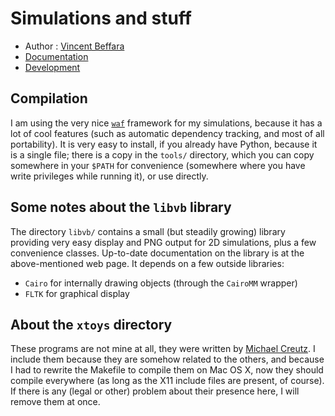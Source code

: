 Simulations and stuff
=====================

* Author : [Vincent Beffara](mailto:vbeffara@ens-lyon.fr)
* [Documentation](http://www.umpa.ens-lyon.fr/~vbeffara/libvb/)
* [Development](http://github.com/vbeffara/Simulations)

Compilation
-----------

I am using the very nice [`waf`](http://code.google.com/p/waf/) 
framework for my simulations, because it has a lot of cool features 
(such as automatic dependency tracking, and most of all portability). It 
is very easy to install, if you already have Python, because it is a 
single file; there is a copy in the `tools/` directory, which you can 
copy somewhere in your `$PATH` for convenience (somewhere where you have 
write privileges while running it), or use directly.

Some notes about the `libvb` library
------------------------------------

The directory `libvb/` contains a small (but steadily growing) library 
providing very easy display and PNG output for 2D simulations, plus a 
few convenience classes.  Up-to-date documentation on the library is at 
the above-mentioned web page.  It depends on a few outside libraries:

* `Cairo` for internally drawing objects (through the `CairoMM` wrapper)
* `FLTK` for graphical display

About the `xtoys` directory
---------------------------

These programs are not mine at all, they were written by [Michael 
Creutz](http://thy.phy.bnl.gov/www/xtoys/xtoys.html). I include them 
because they are somehow related to the others, and because I had to 
rewrite the Makefile to compile them on Mac OS X, now they should 
compile everywhere (as long as the X11 include files are present, of 
course).  If there is any (legal or other) problem about their presence 
here, I will remove them at once.
